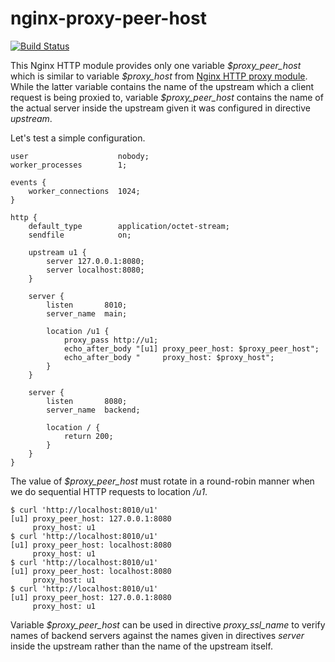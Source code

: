 nginx-proxy-peer-host
=====================

[![Build Status](https://github.com/lyokha/nginx-proxy-peer-host/workflows/CI/badge.svg)](https://github.com/lyokha/nginx-proxy-peer-host/actions?query=workflow%3ACI)

This Nginx HTTP module provides only one variable *&dollar;proxy_peer_host*
which is similar to variable *&dollar;proxy_host* from [Nginx HTTP proxy
module](https://nginx.org/en/docs/http/ngx_http_proxy_module.html). While the
latter variable contains the name of the upstream which a client request is
being proxied to, variable *&dollar;proxy_peer_host* contains the name of the
actual server inside the upstream given it was configured in directive
*upstream*.

Let's test a simple configuration.

```nginx
user                    nobody;
worker_processes        1;

events {
    worker_connections  1024;
}

http {
    default_type        application/octet-stream;
    sendfile            on;

    upstream u1 {
        server 127.0.0.1:8080;
        server localhost:8080;
    }

    server {
        listen       8010;
        server_name  main;

        location /u1 {
            proxy_pass http://u1;
            echo_after_body "[u1] proxy_peer_host: $proxy_peer_host";
            echo_after_body "     proxy_host: $proxy_host";
        }
    }

    server {
        listen       8080;
        server_name  backend;

        location / {
            return 200;
        }
    }
}
```

The value of *&dollar;proxy_peer_host* must rotate in a round-robin manner when
we do sequential HTTP requests to location */u1*.

```ShellSession
$ curl 'http://localhost:8010/u1'
[u1] proxy_peer_host: 127.0.0.1:8080
     proxy_host: u1
$ curl 'http://localhost:8010/u1'
[u1] proxy_peer_host: localhost:8080
     proxy_host: u1
$ curl 'http://localhost:8010/u1'
[u1] proxy_peer_host: localhost:8080
     proxy_host: u1
$ curl 'http://localhost:8010/u1'
[u1] proxy_peer_host: 127.0.0.1:8080
     proxy_host: u1
```

Variable *&dollar;proxy_peer_host* can be used in directive *proxy_ssl_name* to
verify names of backend servers against the names given in directives *server*
inside the upstream rather than the name of the upstream itself.


